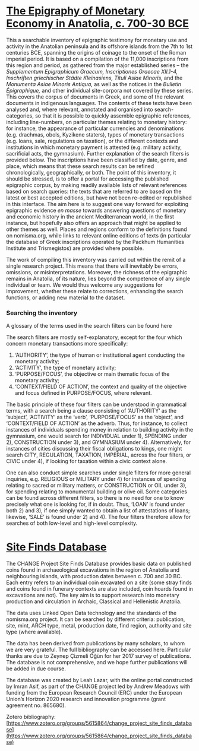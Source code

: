 [The Epigraphy of Monetary Economy in Anatolia, c. 700-30 BCE](https://change.csad.ox.ac.uk/inscriptions/)
============================================================

This a searchable inventory of epigraphic testimony for monetary use and activity in the Anatolian peninsula and its offshore islands from the 7th to 1st centuries BCE, spanning the origins of coinage to the onset of the Roman imperial period. It is based on a compilation of the 11,000 inscriptions from this region and period, as gathered from the major established series – the _Supplementum Epigraphicum Graecum, Inscriptiones Graecae XII.1-4, Inschriften griechischer Städte Kleinasiens, Tituli Asiae Minoris,_ and the _Monumenta Asiae Minoris Antiqua,_ as well as the notices in the _Bulletin Épigraphique,_ and other individual site-corpora not covered by these series. This covers the corpus of documents in Greek, and some of the relevant documents in indigenous languages. The contents of these texts have been analysed and, where relevant, annotated and organised into search-categories, so that it is possible to quickly assemble epigraphic references, including line-numbers, on particular themes relating to monetary history: for instance, the appearance of particular currencies and denominations (e.g. drachmas, obols, Kyzikene staters), types of monetary transactions (e.g. loans, sale, regulations on taxation), or the different contexts and institutions in which monetary payment is attested (e.g. military activity, sacrificial acts, the gymnasium). Further explanation of the search filters is provided below. The inscriptions have been classified by date, genre, and place, which means that these search results can be refined chronologically, geographically, or both. The point of this inventory, it should be stressed, is to offer a portal for accessing the published epigraphic corpus, by making readily available lists of relevant references based on search queries: the texts that are referred to are based on the latest or best accepted editions, but have not been re-edited or republished in this interface. The aim here is to suggest one way forward for exploiting epigraphic evidence _en masse_ towards answering questions of monetary and economic history in the ancient Mediterranean world, in the first instance, but hopefully also offers an approach that might be applied to other themes as well. Places and regions conform to the definitions found on nomisma.org, while links to relevant online editions of texts (in particular the database of Greek inscriptions operated by the Packhum Humanities Institute and Trismegistos) are provided where possible.

The work of compiling this inventory was carried out within the remit of a single research project. This means that there will inevitably be errors, omissions, or misinterpretations. Moreover, the richness of the epigraphic remains in Anatolia, of its nature, lies beyond the competence of any single individual or team. We would thus welcome any suggestions for improvement, whether these relate to corrections, enhancing the search functions, or adding new material to the dataset.

### Searching the inventory

A glossary of the terms used in the search filters can be found here

The search filters are mostly self-explanatory, except for the four which concern monetary transactions more specifically:

1.  ‘AUTHORITY’, the type of human or institutional agent conducting the monetary activity;
2.  ‘ACTIVITY’, the type of monetary activity;
3.  ‘PURPOSE/FOCUS’, the objective or main thematic focus of the monetary activity;
4.  ‘CONTEXT/FIELD OF ACTION’, the context and quality of the objective and focus defined in PURPOSE/FOCUS, where relevant.

The basic principle of these four filters can be understood in grammatical terms, with a search being a clause consisting of ‘AUTHORITY’ as the ‘subject’, ‘ACTIVITY’ as the ‘verb’, ‘PURPOSE/FOCUS’ as the ‘object’, and ‘CONTEXT/FIELD OF ACTION’ as the adverb. Thus, for instance, to collect instances of individuals spending money in relation to building activity in the gymnasium, one would search for INDIVIDUAL under 1), SPENDING under 2), CONSTRUCTION under 3), and GYMNASIUM under 4). Alternatively, for instances of cities discussing their fiscal obligations to kings, one might search CITY, REGULATION, TAXATION, IMPERIAL, across the four filters, or CIVIC under 4), if looking for taxation within a civic context alone.

One can also conduct simple searches under single filters for more general inquiries, e.g. RELIGIOUS or MILITARY under 4) for instances of spending relating to sacred or military matters, or CONSTRUCTION or OIL under 3), for spending relating to monumental building or olive oil. Some categories can be found across different filters, so there is no need for one to know precisely what one is looking for, if in doubt. Thus, ‘LOAN’ is found under both 2) and 3), if one simply wanted to obtain a list of attestations of loans; likewise, ‘SALE’ is found under 2) and 4). The four filters therefore allow for searches of both low-level and high-level complexity.


[Site Finds Database](https://change.csad.ox.ac.uk/sitefinds/)
===================
The CHANGE Project Site Finds Database provides basic data on published coins found in archaeological excavations in the region of Anatolia and neighbouring islands, with production dates between c. 700 and 30 BC. Each entry refers to an individual coin excavated on a site (some stray finds and coins found in funerary contexts are also included, coin hoards found in excavations are not). The key aim is to support research into monetary production and circulation in Archaic, Classical and Hellenistic Anatolia.

The data uses Linked Open Data technology and the standards of the nomisma.org project. It can be searched by different criteria: publication, site, mint, ARCH type, metal, production date, find region, authority and site type (where available).

The data has been derived from publications by many scholars, to whom we are very grateful. The full bibliography can be accessed here. Particular thanks are due to Zeynep Çizmeli Öğün for her 2017 survey of publications. The database is not comprehensive, and we hope further publications will be added in due course.

The database was created by Leah Lazar, with the online portal constructed by Imran Asif, as part of the CHANGE project led by Andrew Meadows with funding from the European Research Council (ERC) under the European Union’s Horizon 2020 research and innovation programme (grant agreement no. 865680).

Zotero bibliography: [https://www.zotero.org/groups/5615864/change_project_site_finds_database](https://www.zotero.org/groups/5615864/change_project_site_finds_database)